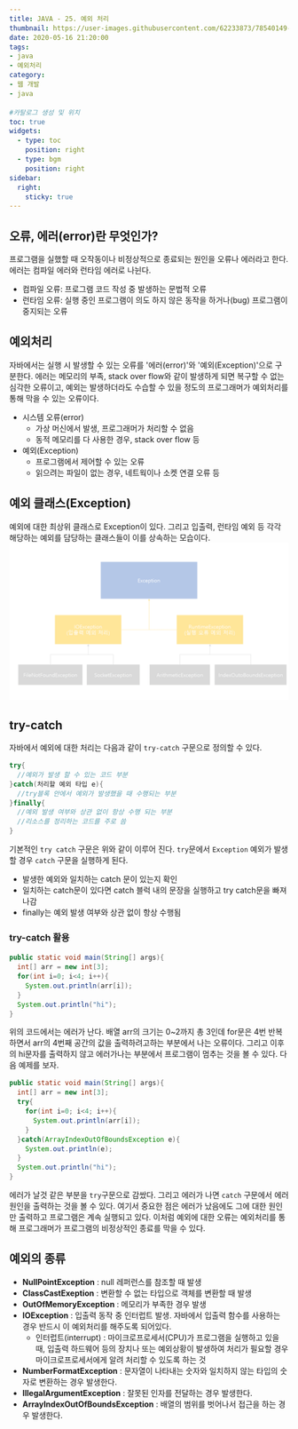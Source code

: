 ```yaml
---
title: JAVA - 25. 예외 처리
thumbnail: https://user-images.githubusercontent.com/62233873/78540149-aa58da80-782e-11ea-9754-33ae5e40ec43.jpg
date: 2020-05-16 21:20:00
tags: 
- java
- 예외처리
category:
- 웹 개발
- java

#카탈로그 생성 및 위치
toc: true
widgets:
  - type: toc
    position: right
  - type: bgm
    position: right
sidebar:
  right:
    sticky: true
---
```


## 오류, 에러(error)란 무엇인가?
프로그램을 실했할 때 오작동이나 비정상적으로 종료되는 원인을 오류나 에러라고 한다. 에러는 컴파일 에러와 런타임 에러로 나뉜다.<!-- more -->
- 컴파일 오류: 프로그램 코드 작성 중 발생하는 문법적 오류
- 런타임 오류: 실행 중인 프로그램이 의도 하지 않은 동작을 하거나(bug) 프로그램이 중지되는 오류 

## 예외처리
자바에서는 실행 시 발생할 수 있는 오류를 '에러(error)'와 '예외(Exception)'으로 구분한다. 에러는 메모리의 부족, stack over flow와 같이 발생하게 되면 복구할 수 없는 심각한 오류이고, 예외는 발생하더라도 수습할 수 있을 정도의 프로그래머가 예외처리를 통해 막을 수 있는 오류이다.
- 시스템 오류(error)
  - 가상 머신에서 발생, 프로그래머가 처리할 수 없음
  - 동적 메모리를 다 사용한 경우, stack over flow 등
- 예외(Exception)
  - 프로그램에서 제어할 수 있는 오류
  - 읽으려는 파일이 없는 경우, 네트웍이나 소켓 연결 오류 등

## 예외 클래스(Exception)
예외에 대한 최상위 클래스로 Exception이 있다. 그리고 입출력, 런타임 예외 등 각각 해당하는 예외를 담당하는 클래스들이 이를 상속하는 모습이다.  
![이미지](https://github.com/gojaebeom/hexo-blog-server/blob/master/themes/icarus/source/images/%EC%9E%90%EB%B0%94/exception/example1.png?raw=true)


## try-catch
자바에서 예외에 대한 처리는 다음과 같이 `try-catch` 구문으로 정의할 수 있다.
```java
try{
  //예외가 발생 할 수 있는 코드 부분
}catch(처리할 예외 타입 e){
  //try블록 안에서 예외가 발생했을 때 수행되는 부분
}finally{
  //예외 발생 여부와 상관 없이 항상 수행 되는 부분
  //리소스를 정리하는 코드를 주로 씀
}
```
기본적인 `try catch` 구문은 위와 같이 이루어 진다. `try`문에서 `Exception` 예외가 발생할 경우 `catch` 구문을 실행하게 된다. 
- 발생한 예외와 일치하는 catch 문이 있는지 확인
- 일치하는 catch문이 있다면 catch 블럭 내의 문장을 실행하고 try catch문을 빠져 나감
- finally는 예외 발생 여부와 상관 없이 항상 수행됨

### try-catch 활용
```java
public static void main(String[] args){
  int[] arr = new int[3];
  for(int i=0; i<4; i++){
    System.out.println(arr[i]);
  }
  System.out.println("hi");
}
```
위의 코드에서는 에러가 난다. 배열 arr의 크기는 0~2까지 총 3인데 for문은 4번 반복하면서 arr의 4번째 공간의 값을 출력하려고하는 부분에서 나는 오류이다. 그리고 이후의 hi문자를 출력하지 않고 에러가나는 부분에서 프로그램이 멈추는 것을 볼 수 있다. 다음 예제를 보자.

```java
public static void main(String[] args){
  int[] arr = new int[3];
  try{
    for(int i=0; i<4; i++){
      System.out.println(arr[i]);
    }
  }catch(ArrayIndexOutOfBoundsException e){
    System.out.println(e);
  }
  System.out.println("hi");
}
```
에러가 날것 같은 부분을 `try`구문으로 감쌌다. 그리고 에러가 나면 `catch` 구문에서 에러원인을 출력하는 것을 볼 수 있다. 여기서 중요한 점은 에러가 났음에도 그에 대한 원인만 출력하고 프로그램은 계속 실행되고 있다. 이처럼 예외에 대한 오류는 예외처리를 통해 프로그래머가 프로그램의 비정상적인 종료를 막을 수 있다.

## 예외의 종류
- **NullPointException** : null 레퍼런스를 참조할 때 발생
- **ClassCastExeption** : 변환할 수 없는 타입으로 객체를 변환할 때 발생
- **OutOfMemoryException** : 메모리가 부족한 경우 발생
- **IOException** : 입출력 동작 중 인터럽트 발생. 자바에서 입출력 함수를 사용하는 경우 반드시 이 예외처리를 해주도록 되어있다.
  - 인터럽트(interrupt) : 마이크로프로세서(CPU)가 프로그램을 실행하고 있을 때, 입출력 하드웨어 등의 장치나 또는 예외상황이 발생하여 처리가 필요할 경우 마이크로프로세서에게 알려 처리할 수 있도록 하는 것
- **NumberFormatException** : 문자열이 나타내는 숫자와 일치하지 않는 타입의 숫자로 변환하는 경우 발생한다.
- **IllegalArgumentException** : 잘못된 인자를 전달하는 경우 발생한다.
- **ArrayIndexOutOfBoundsException** : 배열의 범위를 벗어나서 접근을 하는 경우 발생한다.